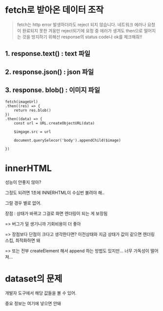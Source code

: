 # fetch로 받아온 데이터 조작
> fetch는 http error 발생하더라도 reject 되지 않습니다. 네트워크 에러나 요청이 완료되지 못한 겨웅만 reject되기에 요청 중 에러가 생겨도 then으로 떨어지는 것을 방지하기 위해선 response의 status code나 ok를 체크해줘!!



## 1. response.text() : text 파일


## 2. response.json() : json 파일





## 3. response. blob() : 이미지 파일

```
fetch(imageUrl)
.then((res) => { 
    return res.blob()
})
.then((data) => {
    const url = URL.createObjectURL(data)

    $imgage.src = url

    document.querySelecor('body').appendChild($image)

})
```

# innerHTML

성능이 안좋지 않아?

그정도 되려면 1초에 INNERHTML이 수십번 불려야 해..

그럴 경우 별로 없어.

장점 : 상태가 바뀌고 그걸로 화면 렌더링이 되는 게 보장됨 

=> 버그가 덜 생기니까 기회비용이 더 좋아

=> 장점보다 단점이 크다고 생각한다면? 
이전상태와 지금 상태가 값이 같으면 렌더링 스킵, 최적화하면 돼 

=> 또는 전부 createElement 해서 append 하는 방법도 있지만... 너무 가독성이 떨어져...


# dataset의 문제

개발자 도구에서 해당 값들을 볼 수 있어.

중요 정보는 여기에 넣으면 안돼
